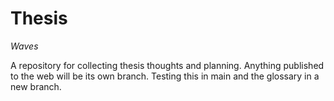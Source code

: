 # Thesis 

*Waves*

A repository for collecting thesis thoughts and planning. Anything published to the web will be its own branch. Testing this in main and the glossary in a new branch.  